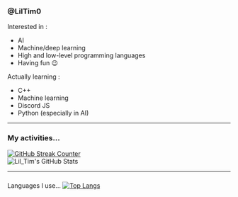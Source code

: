 ### @LilTim0

Interested in :
- AI
- Machine/deep learning 
- High and low-level programming languages
- Having fun 😉

Actually learning :
- C++
- Machine learning
- Discord JS
- Python (especially in AI)

*** 

### My activities... 
[![GitHub Streak Counter](http://github-readme-streak-stats.herokuapp.com?user=liltim0&theme=onedark&hide_border=true&date_format=M%20j%5B%2C%20Y%5D)](https://git.io/streak-stats)<br> 
![Lil_Tim's GitHub Stats](https://github-readme-stats.vercel.app/api?username=liltim0&theme=onedark&show_icons=true) <br> 

*** 
### 
Languages I use... 
[![Top Langs](https://github-readme-stats.vercel.app/api/top-langs/?username=liltim0&layout=compact&theme=onedark)](https://github.com/liltim0/github-readme-stats)


<!---
Non-finale version
--->
